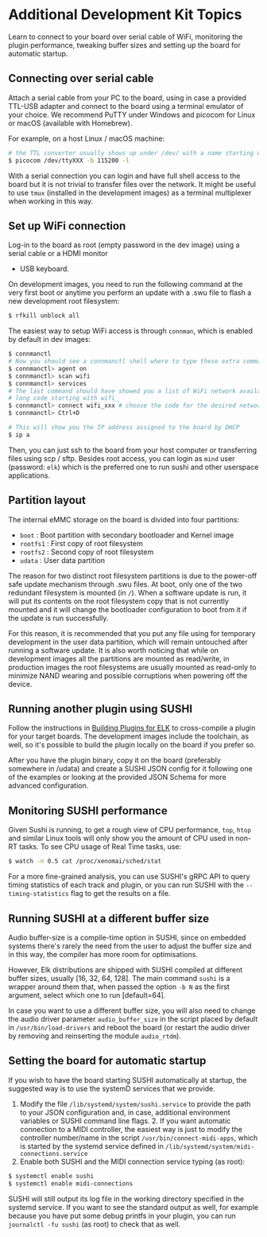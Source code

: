 # Additional Development Kit Topics

Learn to connect to your board over serial cable of WiFi, monitoring the plugin performance, tweaking buffer sizes and setting up the board for automatic startup.

## Connecting over serial cable

Attach a serial cable from your PC to the board, using in case a provided TTL-USB adapter and connect to the board using a terminal emulator of your choice. We recommend PuTTY under Windows and picocom for Linux or macOS (available with Homebrew).

For example, on a host Linux / macOS machine:

```bash
# the TTL converter usually shows up under /dev/ with a name starting with tty
$ picocom /dev/ttyXXX -b 115200 -l
```

With a serial connection you can login and have full shell access to the board but it is not trivial to transfer files over the network. It might be useful to use `tmux` (installed in the development images) as a terminal multiplexer when working in this way.

## Set up WiFi connection

Log-in to the board as root (empty password in the dev image) using a serial cable or a HDMI monitor

- USB keyboard.

On development images, you need to run the following command at the very first boot or anytime you
perform an update with a .swu file to flash a new development root filesystem:

```bash
$ rfkill unblock all
```

The easiest way to setup WiFi access is through `connman`, which is enabled by default in dev
images:

```bash
$ connmanctl
# Now you should see a connmanctl shell where to type these extra commands:
$ connmanctl> agent on
$ connmanctl> scan wifi
$ connmanctl> services
# The last command should have showed you a list of WiFi network available with their SSID and a
# long code starting with wifi_
$ connmanctl> connect wifi_xxx # choose the code for the desired network. You can tab-complete. 
$ connmanctl> Ctrl+D

# This will show you the IP address assigned to the board by DHCP
$ ip a
```

Then, you can just ssh to the board from your host computer or transferring files using scp / sftp.
Besides root access, you can login as `mind` user (password: `elk`) which is the preferred one to run sushi and other userspace applications.

## Partition layout

The internal eMMC storage on the board is divided into four partitions:

- `boot`    : Boot partition with secondary bootloader and Kernel image
- `rootfs1` : First copy of root filesystem
- `rootfs2` : Second copy of root filesystem
- `udata`   : User data partition

The reason for two distinct root filesystem partitions is due to the power-off safe update mechanism through .swu files. At boot, only one of the two redundant filesystem is mounted (in `/`). When a software update is run, it will put its contents on the root filesystem copy that is not currently mounted and it will change the bootloader configuration to boot from it if the update is run successfully. 

For this reason, it is recommended that you put any file using for temporary development in the user
data partition, which will remain untouched after running a software update. It is also worth noticing that while on development images all the partitions are mounted as read/write, in production images the root filesystems are usually mounted as read-only to minimize NAND wearing and possible corruptions when powering off the device.

## Running another plugin using SUSHI

Follow the instructions in [Building Plugins for ELK](building_plugins_for_elk.md) to cross-compile a plugin for your target boards. The development images include the toolchain, as well, so it's possible to build the plugin locally on the board if you prefer so.

After you have the plugin binary, copy it on the board (preferably somewhere in /udata) and create a SUSHI JSON config for it following one of the examples or looking at the provided JSON Schema for more advanced configuration.

## Monitoring SUSHI performance

Given Sushi is running, to get a rough view of CPU performance, `top`, `htop` and similar Linux tools will only show you the amount of CPU used in non-RT tasks. To see CPU usage of Real Time tasks, use:

```bash
$ watch -n 0.5 cat /proc/xenomai/sched/stat
```

For a more fine-grained analysis, you can use SUSHI's gRPC API to query timing statistics of each track and plugin, or you can run SUSHI with the `--timing-statistics` flag to get the results on a file.

## Running SUSHI at a different buffer size

Audio buffer-size is a compile-time option in SUSHI, since on embedded systems there's rarely the need from the user to adjust the buffer size and in this way, the compiler has more room for optimisations.

However, Elk distributions are shipped with SUSHI compiled at different buffer sizes, usually [16, 32, 64, 128]. The main command `sushi` is a wrapper around them that, when passed the option `-b N` as the first argument, select which one to run [default=64].

In case you want to use a different buffer size, you will also need to change the audio driver parameter `audio_buffer_size` in the script placed by default in `/usr/bin/load-drivers` and reboot the board (or restart the audio driver by removing and reinserting the module `audio_rtdm`).

## Setting the board for automatic startup

If you wish to have the board starting SUSHI automatically at startup, the suggested way is to use the systemD services that we provide.

1. Modify the file `/lib/systemd/system/sushi.service` to provide the path to your JSON configuration
   and, in case, additional environment variables or SUSHI command line flags.
   2. If you want automatic connection to a MIDI controller, the easiest way is just to modify the controller number/name in the script `/usr/bin/connect-midi-apps`, which is started by the systemd service defined in `/lib/systemd/system/midi-connections.service`
2. Enable both SUSHI and the MIDI connection service typing (as root):

```bash
$ systemctl enable sushi
$ systemctl enable midi-connections
```

SUSHI will still output its log file in the working directory specified in the systemd service. If you want to see the standard output as well, for example because you have put some debug printfs in your plugin, you can run `journalctl -fu sushi` (as root) to check that as well.